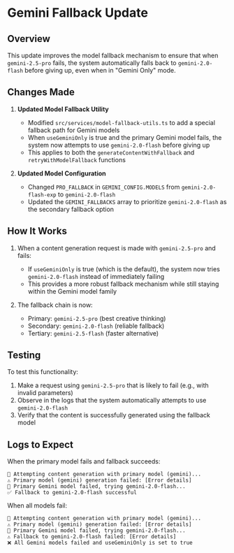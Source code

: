 # Gemini Fallback Update

## Overview

This update improves the model fallback mechanism to ensure that when `gemini-2.5-pro` fails, the system automatically falls back to `gemini-2.0-flash` before giving up, even when in "Gemini Only" mode.

## Changes Made

1. **Updated Model Fallback Utility**
   - Modified `src/services/model-fallback-utils.ts` to add a special fallback path for Gemini models
   - When `useGeminiOnly` is true and the primary Gemini model fails, the system now attempts to use `gemini-2.0-flash` before giving up
   - This applies to both the `generateContentWithFallback` and `retryWithModelFallback` functions

2. **Updated Model Configuration**
   - Changed `PRO_FALLBACK` in `GEMINI_CONFIG.MODELS` from `gemini-2.0-flash-exp` to `gemini-2.0-flash`
   - Updated the `GEMINI_FALLBACKS` array to prioritize `gemini-2.0-flash` as the secondary fallback option

## How It Works

1. When a content generation request is made with `gemini-2.5-pro` and fails:
   - If `useGeminiOnly` is true (which is the default), the system now tries `gemini-2.0-flash` instead of immediately failing
   - This provides a more robust fallback mechanism while still staying within the Gemini model family

2. The fallback chain is now:
   - Primary: `gemini-2.5-pro` (best creative thinking)
   - Secondary: `gemini-2.0-flash` (reliable fallback)
   - Tertiary: `gemini-2.5-flash` (faster alternative)

## Testing

To test this functionality:
1. Make a request using `gemini-2.5-pro` that is likely to fail (e.g., with invalid parameters)
2. Observe in the logs that the system automatically attempts to use `gemini-2.0-flash`
3. Verify that the content is successfully generated using the fallback model

## Logs to Expect

When the primary model fails and fallback succeeds:
```
🚀 Attempting content generation with primary model (gemini)...
⚠️ Primary model (gemini) generation failed: [Error details]
🔄 Primary Gemini model failed, trying gemini-2.0-flash...
✅ Fallback to gemini-2.0-flash successful
```

When all models fail:
```
🚀 Attempting content generation with primary model (gemini)...
⚠️ Primary model (gemini) generation failed: [Error details]
🔄 Primary Gemini model failed, trying gemini-2.0-flash...
⚠️ Fallback to gemini-2.0-flash failed: [Error details]
❌ All Gemini models failed and useGeminiOnly is set to true
```






































